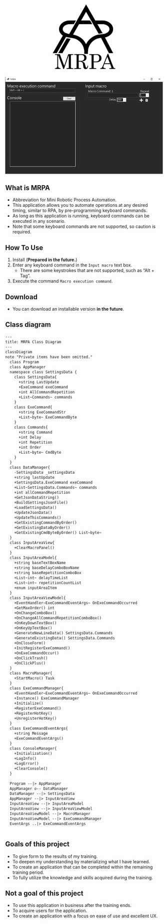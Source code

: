 <h1 align="center">
  <br>
  <a href=""><img src=".img/MRPA_Logo_v1.png" alt="" width="200"></a>
</h1>

![ScreenShot](.img/ScreenShot.png)

## What is MRPA

- Abbreviation for Mini Robotic Process Automation.
- This application allows you to automate operations at any desired timing, similar to RPA, by pre-programming keyboard commands.
- As long as this application is running, keyboard commands can be executed in any scenario.
- Note that some keyboard commands are not supported, so caution is required.

## How To Use

1. Install (**Prepared in the future.**)
1. Enter any keyboard command in the `Input macro` text box.
    - There are some keystrokes that are not supported, such as “Alt + Tag”.
1. Execute the command `Macro execution command`.

## Download

- You can download an installable version **in the future**.

## Class diagram

```mermaid
---
title: MRPA Class Diagram
---
classDiagram
note "Private items have been omitted."
  class Program
  class AppManager
  namespace class SettingsData {
    class SettingsData{
      +string LastUpdate
      +ExeCommand exeCommand
      +int AllCommandRepetition
      +List~Commands~ commands
    }
    class ExeCommand{
      +string ExeCommandStr
      +List~byte~ ExeCommandByte
    }
    class Commands{
      +string Command
      +int Delay
      +int Repetition
      +int Order
      +List~byte~ CmdByte
    }
  }
  class DataManager{
    -SettingsData _settingsData
    +string lastUpdate
    +SettingsData.ExeCommand exeCommand
    +List~SettingsData.Commands~ commands
    +int allCommandRepetition
    +GetJsonDataString()
    +BuildSettingsJsonFile()
    +LoadSettingsData()
    +UpdateJsonData()
    +UpdateThisCommands()
    +GetExistingCommandByOrder()
    +GetExistingDataByOrder()
    +GetExistingCmdByteByOrder() List~byte~
  }
  class InputAreaView{
    +ClearMacroPanel()
  }
  class InputAreaModel{
    +string baseTextBoxName
    +string baseDelayComboBoxName
    +string baseRepetitionComboBox
    +List~int~ delayTimeList
    +List~int~ repetitionCountList
    +enum inputAreaItem
  }
  class InputAreaViewModel{
    +EventHandler~ExeCommandEventArgs~ OnExeCommandOccurred
    +GetMaxOrder() int
    +OnChangeComboBox()
    +OnChangeAllCommandRepetitionComboBox()
    +OnKeyDownTextBox()
    +OnKeyUpTextBox()
    +GenerateNewLineData() SettingsData.Commands
    +GenerateExistingData() SettingsData.Commands
    +OnCloseForm()
    +InitRegisterExeCommand()
    +OnExeCommandOccur()
    +OnClickTrash()
    +OnClickPlus()
  }
  class MacroManager{
    +StartMacro() Task
  }
  class ExeCommandManager{
    +EventHandler~ExeCommandEventArgs~ OnExeCommandOccurred
    +Instance() ExeCommandManager
    +Initialize()
    +RegisterExeCommand()
    +RegisterHotKey()
    +UnregisterHotKey()
  }
  class ExeCommandEventArgs{
    +string Message
    +ExeCommandEventArgs()
  }
  class ConsoleManager{
    +Initialization() 
    +LogInfo()
    +LogError()
    +ClearConsole()
  }

  Program --|> AppManager
  AppManager o-- DataManager
  DataManager --|> SettingsData
  AppManager --|> InputAreaView
  InputAreaView --|> InputAreaModel
  InputAreaView --|> InputAreaViewModel
  InputAreaViewModel --|> MacroManager
  InputAreaViewModel --|> ExeCommandManager
  EventArgs ..|> ExeCommandEventArgs


```

## Goals of this project

- To give form to the results of my training.
- To deepen my understanding by materializing what I have learned.
- To create an application that can be completed within the remaining training period.
- To fully utilize the knowledge and skills acquired during the training.

## Not a goal of this project

- To use this application in business after the training ends.
- To acquire users for the application.
- To create an application with a focus on ease of use and excellent UX.

##
